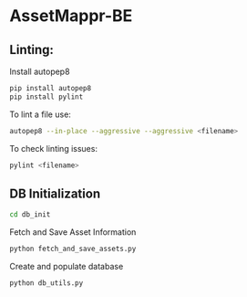 # AssetMappr-BE

## Linting:
Install autopep8
```bash
pip install autopep8
pip install pylint
```
To lint a file use:
```bash
autopep8 --in-place --aggressive --aggressive <filename>
```
To check linting issues:
```bash
pylint <filename>
```

## DB Initialization
```bash
cd db_init
```
Fetch and Save Asset Information
```bash
python fetch_and_save_assets.py
```
Create and populate database
```bash
python db_utils.py
```